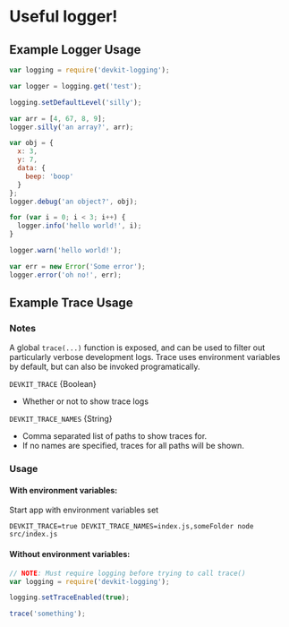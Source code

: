 # Useful logger!

## Example Logger Usage

``` javascript
var logging = require('devkit-logging');

var logger = logging.get('test');

logging.setDefaultLevel('silly');

var arr = [4, 67, 8, 9];
logger.silly('an array?', arr);

var obj = {
  x: 3,
  y: 7,
  data: {
    beep: 'boop'
  }
};
logger.debug('an object?', obj);

for (var i = 0; i < 3; i++) {
  logger.info('hello world!', i);
}

logger.warn('hello world!');

var err = new Error('Some error');
logger.error('oh no!', err);

```


## Example Trace Usage

### Notes

A global `trace(...)` function is exposed, and can be used to filter out particularly verbose development logs.  Trace uses environment variables by default, but can also be invoked programatically.

`DEVKIT_TRACE` {Boolean}

- Whether or not to show trace logs

`DEVKIT_TRACE_NAMES` {String}

- Comma separated list of paths to show traces for.
- If no names are specified, traces for all paths will be shown.


### Usage

#### With environment variables:

Start app with environment variables set

`DEVKIT_TRACE=true DEVKIT_TRACE_NAMES=index.js,someFolder node src/index.js`

#### Without environment variables:

``` javascript
// NOTE: Must require logging before trying to call trace()
var logging = require('devkit-logging');

logging.setTraceEnabled(true);

trace('something');


```
